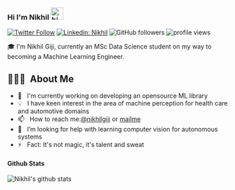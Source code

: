 ### Hi I'm Nikhil <img src="https://user-images.githubusercontent.com/1303154/88677602-1635ba80-d120-11ea-84d8-d263ba5fc3c0.gif" width="28px" alt="hi">

[![Twitter Follow](https://img.shields.io/twitter/follow/NikhilGiji?label=Follow)](https://twitter.com/intent/follow?screen_name=NikhilGiji)
[![Linkedin: Nikhil](https://img.shields.io/badge/-Nikhil-blue?style=flat-square&logo=Linkedin&logoColor=white&link=https://www.linkedin.com/in/nikhilfrancisgiji/)](https://www.linkedin.com/in/nikhilfrancisgiji/)
![GitHub followers](https://img.shields.io/github/followers/nikhilgiji?label=Follow&style=social)
<img alt = "profile views" src="https://komarev.com/ghpvc/?username=nikhilgiji&color=brightgreen">  

🎓 I'm Nikhil Giji, currently an MSc Data Science student on my way to becoming a Machine Learning Engineer.

## 👨🏻‍💻 &nbsp;About Me

- 🔭 &nbsp; I'm currently working on developing an opensource ML library
- :bulb: &nbsp; I have keen interest in the area of machine perception for health care and automotive domains
- 📫 &nbsp; How to reach me:[@nikhilgiji](https://twitter.com/NikhilGiji) or <a rel="me" href="nikhilgiji3@gmail.com">mailme</a>
- 🤔 &nbsp; I’m looking for help with learning computer vision for autonomous systems
- ⚡ &nbsp; Fact: It's not magic, it's talent and sweat

#### Github Stats

![Nikhil's github stats](https://github-readme-stats.vercel.app/api?username=nikhilgiji&count_private=true&theme=tokyonight&hide=contribs,prs)
